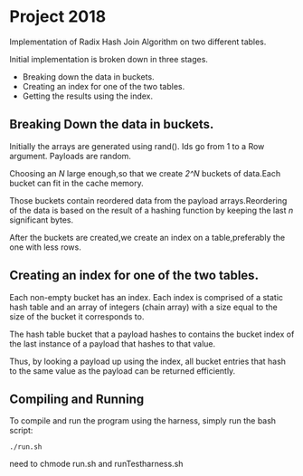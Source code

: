 # Project 2018


Implementation of Radix Hash Join Algorithm on two different tables.

Initial implementation is broken down in three stages.

- Breaking down the data in buckets.
- Creating an index for one of the two tables.
- Getting the results using the index.

## Breaking Down the data in buckets.

Initially the arrays are generated using rand().
Ids go from 1 to a Row argument.
Payloads are random.

Choosing an *N* large enough,so that we create *2^N* buckets of data.Each bucket can fit in the cache memory.

Those buckets contain reordered data from the payload arrays.Reordering of the data is based on the result of a hashing function by keeping the last *n* significant bytes.

After the buckets are created,we create an index on a table,preferably the one with less rows.

## Creating an index for one of the two tables.

Each non-empty bucket has an index. Each index is comprised of a static hash table and an array of integers (chain array) with a size equal to the size of the bucket it corresponds to.

The hash table bucket that a payload hashes to contains the bucket index of the last instance of a payload that hashes to that value.

Thus, by looking a payload up using the index, all bucket entries that hash to the same value as the payload can be returned efficiently.


## Compiling and Running

To compile and run the program using the harness, simply run the bash script:

```
./run.sh

```

need to chmode run.sh and runTestharness.sh
